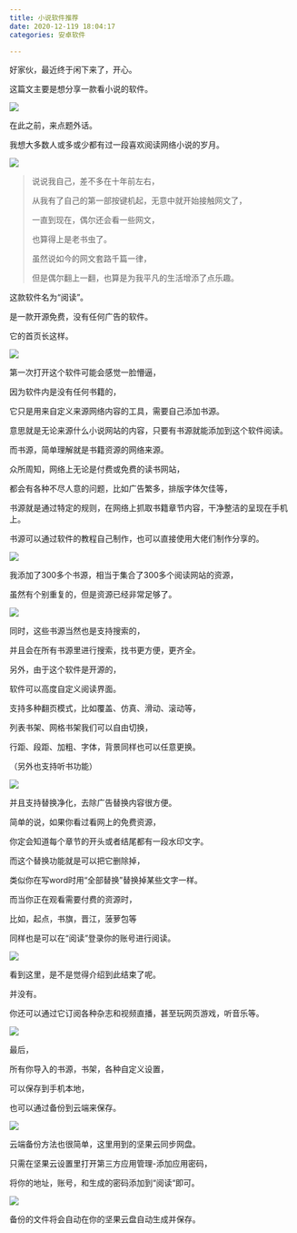 ```yaml
---
title: 小说软件推荐
date: 2020-12-119 18:04:17
categories: 安卓软件

---
```


好家伙，最近终于闲下来了，开心。

这篇文主要是想分享一款看小说的软件。

![](https://pic.downk.cc/item/5fddce233ffa7d37b388e41e.jpg)

在此之前，来点题外话。

我想大多数人或多或少都有过一段喜欢阅读网络小说的岁月。

![](https://pic.downk.cc/item/5fddce443ffa7d37b3890192.jpg)



> 说说我自己，差不多在十年前左右，
>
> 从我有了自己的第一部按键机起，无意中就开始接触网文了，
>
> 一直到现在，偶尔还会看一些网文，
>
> 也算得上是老书虫了。
>
> 虽然说如今的网文套路千篇一律，
>
> 但是偶尔翻上一翻，也算是为我平凡的生活增添了点乐趣。



这款软件名为“阅读”。

是一款开源免费，没有任何广告的软件。

它的首页长这样。

![](https://pic.downk.cc/item/5fddce5c3ffa7d37b3891584.png)

第一次打开这个软件可能会感觉一脸懵逼，

因为软件内是没有任何书籍的，

它只是用来自定义来源网络内容的工具，需要自己添加书源。

意思就是无论来源什么小说网站的内容，只要有书源就能添加到这个软件阅读。

而书源，简单理解就是书籍资源的网络来源。

众所周知，网络上无论是付费或免费的读书网站，

都会有各种不尽人意的问题，比如广告繁多，排版字体欠佳等，

书源就是通过特定的规则，在网络上抓取书籍章节内容，干净整洁的呈现在手机上。

书源可以通过软件的教程自己制作，也可以直接使用大佬们制作分享的。

![](https://pic.downk.cc/item/5fddce6c3ffa7d37b389279f.png)



我添加了300多个书源，相当于集合了300多个阅读网站的资源，

虽然有个别重复的，但是资源已经非常足够了。

![](https://pic.downk.cc/item/5fddce7c3ffa7d37b3893657.png)

同时，这些书源当然也是支持搜索的，

并且会在所有书源里进行搜索，找书更方便，更齐全。

另外，由于这个软件是开源的，

软件可以高度自定义阅读界面。

支持多种翻页模式，比如覆盖、仿真、滑动、滚动等，

列表书架、网格书架我们可以自由切换，

行距、段距、加粗、字体，背景同样也可以任意更换。

（另外也支持听书功能）

![](https://pic.downk.cc/item/5fddce993ffa7d37b3894ca5.png)



并且支持替换净化，去除广告替换内容很方便。

简单的说，如果你看过看网上的免费资源，

你定会知道每个章节的开头或者结尾都有一段水印文字。

而这个替换功能就是可以把它删除掉，

类似你在写word时用“全部替换”替换掉某些文字一样。

而当你正在观看需要付费的资源时，

比如，起点，书旗，晋江，菠萝包等

同样也是可以在“阅读”登录你的账号进行阅读。

![](https://pic.downk.cc/item/5fddceac3ffa7d37b3895ac3.png)

看到这里，是不是觉得介绍到此结束了呢。

并没有。

你还可以通过它订阅各种杂志和视频直播，甚至玩网页游戏，听音乐等。

![](https://pic.downk.cc/item/5fddcec33ffa7d37b3896a93.png)

最后，

所有你导入的书源，书架，各种自定义设置，

可以保存到手机本地，

也可以通过备份到云端来保存。

![](https://pic.downk.cc/item/5fddced13ffa7d37b38973b7.png)

云端备份方法也很简单，这里用到的坚果云同步网盘。

只需在坚果云设置里打开第三方应用管理-添加应用密码，

将你的地址，账号，和生成的密码添加到“阅读“即可。

![](https://pic.downk.cc/item/5fddcee53ffa7d37b3898039.png)

备份的文件将会自动在你的坚果云盘自动生成并保存。